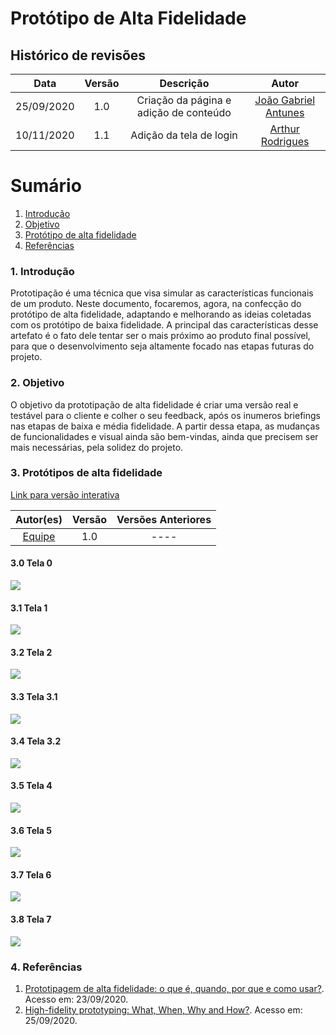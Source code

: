 # **Protótipo de Alta Fidelidade**

## Histórico de revisões

|Data|Versão|Descrição|Autor|
|:---:|:---:|:---:|:---:|
|25/09/2020|1.0|Criação da página e adição de conteúdo |[João Gabriel Antunes](https://github.com/flyerjohn)|
|10/11/2020|1.1|Adição da tela de login |[Arthur Rodrigues](https://github.com/arthurarp)|

# **Sumário**

1. [Introdução](#1-introdução)
2. [Objetivo](#2-objetivo)
3. [Protótipo de alta fidelidade](#3-prototipo-de-alta-fidelidade)
4. [Referências](#4-referências)


### 1. **Introdução**
Prototipação é uma técnica que visa simular as características funcionais de um produto. Neste documento, focaremos, agora, na confecção do protótipo de alta fidelidade, adaptando e melhorando as ideias coletadas com os protótipo de baixa fidelidade. A principal das características desse artefato é o fato dele tentar ser o mais próximo ao produto final possível, para que o desenvolvimento seja altamente focado nas etapas futuras do projeto.


### 2. **Objetivo**

O objetivo da prototipação de alta fidelidade é criar uma versão real e testável para o cliente e colher o seu feedback, após os inumeros briefings nas etapas de baixa e média fidelidade. A partir dessa etapa, as mudanças de funcionalidades e visual ainda são bem-vindas, ainda que precisem ser mais necessárias, pela solidez do projeto.

### 3. **Protótipos de alta fidelidade**
[Link para versão interativa](https://xd.adobe.com/view/d07357d6-f19a-4ba4-6fd8-17e4fc7f6c93-a642/?fullscreen&hints=off)

|Autor(es)|Versão|Versões Anteriores|
:------:|:------:|:-------:
|[Equipe](https://github.com/ArqDsw/2020.1_G6_Pomo)| 1.0 | ----

#### 3.0 Tela 0
![](../../img/prototipo/alta/tela0.jpeg)

#### 3.1 Tela 1
![](../../img/prototipo/alta/tela1.png)

#### 3.2 Tela 2
![](../../img/prototipo/alta/tela2.png)

#### 3.3 Tela 3.1
![](../../img/prototipo/alta/tela3.1.png)

#### 3.4 Tela 3.2
![](../../img/prototipo/alta/tela3.2.png)

#### 3.5 Tela 4
![](../../img/prototipo/alta/tela4.png)

#### 3.6 Tela 5
![](../../img/prototipo/alta/tela5.png)

#### 3.7 Tela 6
![](../../img/prototipo/alta/tela6.png)

#### 3.8 Tela 7
![](../../img/prototipo/alta/tela7.png)

### 4. **Referências**
1. [Prototipagem de alta fidelidade: o que é, quando, por que e como usar?](https://medium.com/somos-tera/prototipagem-de-alta-fidelidade-635d745b662b). Acesso em: 23/09/2020.
2. [High-fidelity prototyping: What, When, Why and How?](https://blog.prototypr.io/high-fidelity-prototyping-what-when-why-and-how-f5bbde6a7fd4). Acesso em: 25/09/2020.